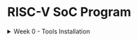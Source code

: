 # RISC-V SoC Program 
<details>
<summary> Week 0 - Tools Installation </summary>
  <br>
  <p>  In this step we are going to install all necessory Open Source tools which we are going to use in this program. Before that setup ubuntu in oracle virtualbox <br>
    <h2>Tool includes:-</h2>
  </p>
<ol>
  <li>Yosys</li>
  <li>magic</li>
  <li>OpenLANE</li>
  <li>lverilog</li>
  <li>gtkwave</li>
  <li>ngspice</li>
  <li>OpenSTA</li>
  <li>graywolf</li>
  <li>qrouter</li>
  
</ol>
 <h2></h2>
  <h2>Yosys – Yosys Open Synthesis Suite</h2>
<p>
 <pre> $ git clone https://github.com/YosysHQ/yosys.git 
       $ cd yosys 
       $ sudo apt install make # (If make is not installed please install it) 
       $ sudo apt-get install build-essential clang bison flex \ 
               libreadline-dev gawk tcl-dev libffi-dev git \ 
               graphviz xdot pkg-config python3 libboost-system-dev \ 
               libboost-python-dev libboost-filesystem-dev zlib1g-dev 
       $ make 
       $ sudo make install </pre>
  ( Note:- If code shows some error then remove "\" it from the code and keep it continue ) <br> <br>
  <p align="center">
  <img src="https://github.com/user-attachments/assets/1a0578b4-934a-47a3-82fc-036bb65a6bf0" alt="yosys" width="575">
</p>

  <h2></h2>
   <h2>Magic</h2>
  <p>
    <pre> 
    $ sudo apt-get install m4
    $ sudo apt-get install tcsh
    $ sudo apt-get install csh
    $ sudo apt-get install libx11-dev
    $ sudo apt-get install tcl-dev tk-dev
    $ sudo apt-get install libcairo2-dev
    $ sudo apt-get install mesa-common-dev libglu1-mesa-dev
    $ sudo apt-get install libncurses-dev
    git clone https://github.com/RTimothyEdwards/magic
    cd magic
    ./configure
    make
    make install  </pre>
    <p align="center">
  <img src="https://github.com/user-attachments/assets/5e351991-6278-44fd-ab31-73c66cd9f34b" alt="yosys" width="575">
</p>
  </p>
  <h2></h2>
  <h2>Dependencies </h2>
    <pre>
      sudo apt-get update
      sudo apt-get upgrade
      sudo apt install -y build-essential python3 python3-venv python3-pip make git </pre>
    <pre>
      sudo apt install apt-transport-https ca-certificates curl software-properties-common
      curl -fsSL https://download.docker.com/linux/ubuntu/gpg | sudo gpg --dearmor -o
      /usr/share/keyrings/docker-archive-keyring.gpg</pre>
    <pre>
      echo "deb [arch=amd64 signed-by=/usr/share/keyrings/docker-archive-keyring.gpg]
      https://download.docker.com/linux/ubuntu $(lsb_release -cs) stable" | sudo tee
      /etc/apt/sources.list.d/docker.list > /dev/null  </pre>
      <pre>
        # After reboot
         docker run hello-world </pre><br>
         (<b>Note :-</b> You should install all the dependencies before installing OpenLANE)      
  </p>
  <h2></h2>
  <h2>OpenLANE</h2>
  <p>
    <pre>
      cd $HOME
      git clone https://github.com/The-OpenROAD-Project/OpenLane
      cd OpenLane
      make
      make test   </pre>
      <p align="center">
  <img src="https://github.com/user-attachments/assets/80845108-1ea8-4b45-936d-ad61391072ce" alt="yosys" width="575">
        <img src="https://github.com/user-attachments/assets/74d89146-c9bb-41ab-804d-59136c6b1d98" alt="yosys" width="575">
      <details>
      <summary> OpenLane PDK Version Mismatch </summary><br>
      <p><b> Error encountered:</b></p>
        <p><i>While running make test in OpenLane:</i></p>
        <pre>[ERROR]: The version of open_pdks used in building the PDK does not match the version OpenLane was tested on
             (installed: a80ed405766c5d4f21c8bfca84552a7478fe75b2, tested: 0fe599b2afb6708d281543108caf8310912f54af)
             This may introduce some issues. You may want to re-install the PDK by invoking `make pdk`.</pre>
        <p> <i>Cause</i> <br>
                The installed Sky130 PDK version did not match the version OpenLane expects.</p>
        <p> <i>Solution</i> <br>
          <ol>
            <ln>Set up Python virtual environment:</ln><br>
            <pre>python3 -m venv venv
            source ./venv/bin/activate
            pip install volare</pre>
            <ln>Enable the tested PDK version:</ln>
            <pre>./venv/bin/ciel enable --pdk-family sky130 (hashes)</pre>
            <ln>Verify enabled PDK:</ln>
            <pre>./venv/bin/ciel ls-enabled --pdk-family sky130</pre>
            <ln>Run OpenLane flow:</ln>
            <pre>make test</pre>
          </ol>
      </details>
</details>

